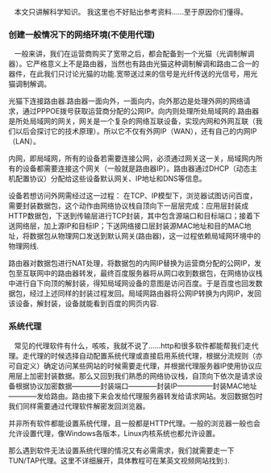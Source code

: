 &nbsp;&nbsp;
本文只讲解科学知识。
我这里也不好贴出参考资料......至于原因你们懂得。
&nbsp;&nbsp;
### 创建一般情况下的网络环境(不使用代理)
&nbsp;&nbsp;
一般来讲，我们在运营商购买了宽带之后，都会配备到一个光猫（光调制解调器）。它严格意义上不是路由器，当然也有路由光猫这种调制解调和路由二合一的器件，在此我们只讨论光猫的功能.宽带送过来的信号是光纤传送的光信号，用光猫调制解调。

光猫下连接路由器.路由器一面向外，一面向内，向外那边是处理外网的网络请求，通过PPPOE拨号获取运营商分配的公网IP。向内则处理所处局域网的.路由器是所处局域网的网关，网关是一个复杂的网络互联设备，实现内网和外网互联（我们以后会探讨它的技术原理）。所以它不仅有外网IP（WAN），还有自己的内网IP（LAN）。

内网，即局域网，所有的设备若需要连接公网，必须通过网关这一关，局域网内所有的设备都需要连接这个网关（一般就是路由器IP）。路由器通过DHCP（动态主机配置协议）分配给这些设备默认网关、IP地址和DNS等信息。

设备若想访问外网需经过这一过程：
在TCP、IP模型下，浏览器试图访问百度，需要封装数据包，这个动作由网络协议栈自顶向下一层层完成：应用层封装成HTTP数据包，下送到传输层进行TCP封装，其中包含源端口和目标端口；接着下送网络层，加上源IP和目标IP；下送网络接口层封装源MAC地址和目的MAC地址，将数据包从物理网口发送到默认网关(路由器)，这一过程依赖局域网环境中的物理网线.

路由器对数据包进行NAT处理，将数据包的内网IP替换为运营商分配的公网IP，发包至互联网中的路由器转发，最终百度服务器将从网口收到数据包，在网络协议栈中进行自下向顶的解封装，得知局域网设备的意图是访问百度。于是百度也回发数据包，经过上述同样的封装过程发回。局域网路由器将公网IP转换为内网IP，发回该设备，解封装，设备就能看到百度的网页内容.
&nbsp;&nbsp;
### 系统代理
&nbsp;&nbsp;
常见的代理软件有什么，咳咳，我就不说了......http和很多软件都能帮我们走代理。走代理的时候选择自动配置系统代理或直接启用系统代理，根据分流规则（亦可自定义）确定访问某些网站的时候需要走代理，并根据代理服务器IP使用协议应用层上加密封装数据。那么又回到我们熟悉的网络协议栈，自顶向下依次是请求设备根据协议加密数据————封装端口————封装IP—————封装MAC地址————发给路由。路由接下来会发给代理服务器转发给请求网站。发回数据包时我们同样需要通过代理软件解密发回浏览器。

并非所有软件都能设置系统代理，且一般都是HTTP代理。一般的浏览器一般也会允许设置代理，像Windows各版本，Linux内核系统也都允许设置。

那么遇到软件无法设置系统代理的情况又有必需需求，我们就需要走一下TUN/TAP代理。这里不详细展开，具体教程可在某英文视频网站找到:).